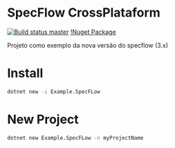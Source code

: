 ﻿# SpecFlow CrossPlataform
[![Build status master](https://ci.appveyor.com/api/projects/status/au3ij541l83wnae1/branch/master?svg=true)](https://ci.appveyor.com/project/vinisdl/cucumber-specflow-example/branch/master)
[!Nuget Package](https://www.nuget.org/packages/Example.SpecFlow/)


Projeto como exemplo da nova versão do specflow (3.x)

# Install 
```bash
dotnet new -i Example.SpecFLow
```

# New Project
```bash
dotnet new Example.SpecFLow -n myProjectName
```
